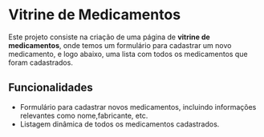 # Vitrine de Medicamentos

Este projeto consiste na criação de uma página de **vitrine de medicamentos**, onde temos um formulário para cadastrar um novo medicamento, e logo abaixo, uma lista com todos os medicamentos que foram cadastrados.

## Funcionalidades

- Formulário para cadastrar novos medicamentos, incluindo informações relevantes como nome,fabricante, etc.
- Listagem dinâmica de todos os medicamentos cadastrados.


